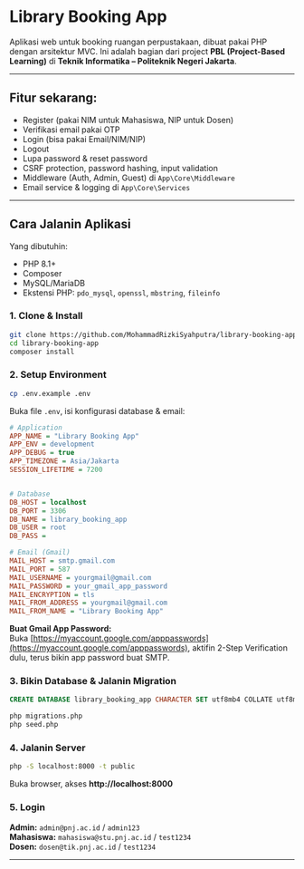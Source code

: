 # Library Booking App 

Aplikasi web untuk booking ruangan perpustakaan, dibuat pakai PHP dengan arsitektur MVC. Ini adalah bagian dari project **PBL (Project-Based Learning)** di **Teknik Informatika – Politeknik Negeri Jakarta**.


---

## Fitur sekarang:
- Register (pakai NIM untuk Mahasiswa, NIP untuk Dosen)
- Verifikasi email pakai OTP
- Login (bisa pakai Email/NIM/NIP)
- Logout
- Lupa password & reset password
- CSRF protection, password hashing, input validation
- Middleware (Auth, Admin, Guest) di `App\Core\Middleware`
- Email service & logging di `App\Core\Services`

---

## Cara Jalanin Aplikasi

Yang dibutuhin:
- PHP 8.1+
- Composer
- MySQL/MariaDB
- Ekstensi PHP: `pdo_mysql`, `openssl`, `mbstring`, `fileinfo`

### 1. Clone & Install

```bash
git clone https://github.com/MohammadRizkiSyahputra/library-booking-app.git
cd library-booking-app
composer install
```

### 2. Setup Environment

```bash
cp .env.example .env
```

Buka file `.env`, isi konfigurasi database & email:
```ini
# Application
APP_NAME = "Library Booking App"
APP_ENV = development
APP_DEBUG = true
APP_TIMEZONE = Asia/Jakarta
SESSION_LIFETIME = 7200


# Database
DB_HOST = localhost
DB_PORT = 3306
DB_NAME = library_booking_app
DB_USER = root
DB_PASS = 

# Email (Gmail)
MAIL_HOST = smtp.gmail.com
MAIL_PORT = 587
MAIL_USERNAME = yourgmail@gmail.com
MAIL_PASSWORD = your_gmail_app_password
MAIL_ENCRYPTION = tls
MAIL_FROM_ADDRESS = yourgmail@gmail.com
MAIL_FROM_NAME = "Library Booking App"
```

**Buat Gmail App Password:**  
Buka [https://myaccount.google.com/apppasswords](https://myaccount.google.com/apppasswords), aktifin 2-Step Verification dulu, terus bikin app password buat SMTP.

### 3. Bikin Database & Jalanin Migration

```sql
CREATE DATABASE library_booking_app CHARACTER SET utf8mb4 COLLATE utf8mb4_unicode_ci;
```

```bash
php migrations.php
php seed.php
```

### 4. Jalanin Server

```bash
php -S localhost:8000 -t public
```

Buka browser, akses **http://localhost:8000**

### 5. Login

**Admin:** `admin@pnj.ac.id` / `admin123`  
**Mahasiswa:** `mahasiswa@stu.pnj.ac.id` / `test1234`  
**Dosen:** `dosen@tik.pnj.ac.id` / `test1234`

---

